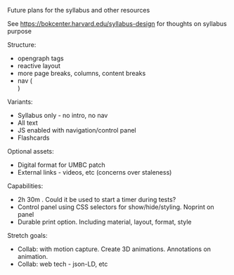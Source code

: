 Future plans for the syllabus and other resources

See https://bokcenter.harvard.edu/syllabus-design for thoughts on syllabus purpose

Structure:
- opengraph tags
- reactive layout
- more page breaks, columns, content breaks
- nav (<nav>)

Variants:
- Syllabus only - no intro, no nav 
- All text
- JS enabled with navigation/control panel
- Flashcards

Optional assets:
- Digital format for UMBC patch
- External links - videos, etc (concerns over staleness)

Capabilities:
- <time datetime="PT2H30M">2h 30m</time> . Could it be used to start a timer during tests?
- Control panel using CSS selectors for show/hide/styling. Noprint on panel
- Durable print option. Including material, layout, format, style

Stretch goals:
- Collab: with motion capture. Create 3D animations. Annotations on animation.
- Collab: web tech - json-LD, etc